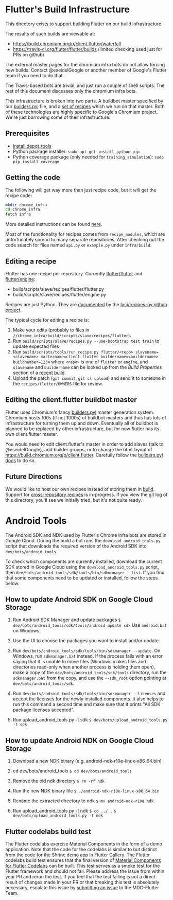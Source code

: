 # Flutter's Build Infrastructure

This directory exists to support building Flutter on our build infrastructure.

The results of such builds are viewable at:
* https://build.chromium.org/p/client.flutter/waterfall
* https://travis-ci.org/flutter/flutter/builds (limited checking used just for PRs on github)

The external master pages for the chromium infra bots do not allow
forcing new builds. Contact @eseidelGoogle or another member of
Google's Flutter team if you need to do that.

The Travis-based bots are trivial, and just run a couple of shell
scripts. The rest of this document discusses only the chromium infra
bots.

This infrastructure is broken into two parts. A buildbot master specified by our
[builders.pyl](https://chromium.googlesource.com/chromium/tools/build.git/+/master/masters/master.client.flutter/builders.pyl)
file, and a [set of
recipes](https://chromium.googlesource.com/chromium/tools/build.git/+/master/scripts/slave/recipes/flutter)
which we run on that master.  Both of these technologies are highly specific to
Google's Chromium project. We're just borrowing some of their infrastructure.

## Prerequisites

- [install depot_tools](http://www.chromium.org/developers/how-tos/install-depot-tools)
- Python package installer: `sudo apt-get install python-pip`
- Python coverage package (only needed for `training_simulation`): `sudo pip install coverage`

## Getting the code

The following will get way more than just recipe code, but it _will_ get the recipe code:

```bash
mkdir chrome_infra
cd chrome_infra
fetch infra
```

More detailed instructions can be found [here](https://chromium.googlesource.com/infra/infra/+/master/doc/source.md).

Most of the functionality for recipes comes from `recipe_modules`, which are
unfortunately spread to many separate repositories.  After checking out the code
search for files named `api.py` or `example.py` under `infra/build`.

## Editing a recipe

Flutter has one recipe per repository. Currently
[flutter/flutter](https://chromium.googlesource.com/chromium/tools/build.git/+/master/scripts/slave/recipes/flutter/flutter.py)
and
[flutter/engine](https://chromium.googlesource.com/chromium/tools/build.git/+/master/scripts/slave/recipes/flutter/engine.py):

- build/scripts/slave/recipes/flutter/flutter.py
- build/scripts/slave/recipes/flutter/engine.py

Recipes are just Python.  They are
[documented](https://github.com/luci/recipes-py/blob/master/doc/user_guide.md)
by the [luci/recipes-py github project](https://github.com/luci/recipes-py).

The typical cycle for editing a recipe is:

1. Make your edits (probably to files in
   `//chrome_infra/build/scripts/slave/recipes/flutter`).
2. Run `build/scripts/slave/recipes.py --use-bootstrap test train` to
   update expected files
3. Run `build/scripts/tools/run_recipe.py flutter/<repo> slavename=<slavename>
   mastername=client.flutter buildername=<buildername> buildnumber=1234` where `<repo>` is one
   of `flutter` or `engine`, and `slavename` and `buildername` can be looked up
   from the *Build Properties* section of a [recent
   build](https://build.chromium.org/p/client.flutter/one_line_per_build).
4. Upload the patch (`git commit`, `git cl upload`) and send it to someone in
   the `recipes/flutter/OWNERS` file for review.

## Editing the client.flutter buildbot master

Flutter uses Chromium's fancy
[builders.pyl](https://chromium.googlesource.com/infra/infra/+/master/doc/users/services/buildbot/builders.pyl.md)
master generation system.  Chromium hosts 100s (if not 1000s) of buildbot
masters and thus has lots of infrastructure for turning them up and down.
Eventually all of buildbot is planned to be replaced by other infrastructure,
but for now flutter has its own client.flutter master.

You would need to edit client.flutter's master in order to add slaves (talk to
@eseidelGoogle), add builder groups, or to change the html layout of
https://build.chromium.org/p/client.flutter.  Carefully follow the [builders.pyl
docs](https://chromium.googlesource.com/infra/infra/+/master/doc/users/services/buildbot/builders.pyl.md)
to do so.

## Future Directions

We would like to host our own recipes instead of storing them in
[build](https://chromium.googlesource.com/chromium/tools/build.git/+/master/scripts/slave/recipes/flutter).
Support for [cross-repository
recipes](https://github.com/luci/recipes-py/blob/master/doc/cross_repo.md) is
in-progress.  If you view the git log of this directory, you'll see we initially
tried, but it's not quite ready.

# Android Tools

The Android SDK and NDK used by Flutter's Chrome infra bots are stored in Google Cloud. During the build a bot runs the
`download_android_tools.py` script that downloads the required version of the Android SDK into `dev/bots/android_tools`.

To check which components are currently installed, download the current SDK stored in Google Cloud using the
`download_android_tools.py` script, then `dev/bots/android_tools/sdk/tools/bin/sdkmanager --list`. If you find that some
components need to be updated or installed, follow the steps below:

## How to update Android SDK on Google Cloud Storage

1. Run Android SDK Manager and update packages
   `$ dev/bots/android_tools/sdk/tools/android update sdk`
   Use `android.bat` on Windows.

2. Use the UI to choose the packages you want to install and/or update.

3. Run `dev/bots/android_tools/sdk/tools/bin/sdkmanager --update`. On Windows, run `sdkmanager.bat` instead. If the
   process fails with an error saying that it is unable to move files (Windows makes files and directories read-only
   when another process is holding them open), make a copy of the `dev/bots/android_tools/sdk/tools` directory, run
   the `sdkmanager.bat` from the copy, and use the `--sdk_root` option pointing at `dev/bots/android_tools/sdk`.

4. Run `dev/bots/android_tools/sdk/tools/bin/sdkmanager --licenses` and accept the licenses for the newly installed
   components. It also helps to run this command a second time and make sure that it prints "All SDK package licenses
   accepted".

5. Run upload_android_tools.py -t sdk
   `$ dev/bots/upload_android_tools.py -t sdk`

## How to update Android NDK on Google Cloud Storage

1. Download a new NDK binary (e.g. android-ndk-r10e-linux-x86_64.bin)
2. cd dev/bots/android_tools
   `$ cd dev/bots/android_tools`

3. Remove the old ndk directory
   `$ rm -rf ndk`

4. Run the new NDK binary file
   `$ ./android-ndk-r10e-linux-x86_64.bin`

5. Rename the extracted directory to ndk
   `$ mv android-ndk-r10e ndk`

6. Run upload_android_tools.py -t ndk
   `$ cd ../..`
   `$ dev/bots/upload_android_tools.py -t ndk`

## Flutter codelabs build test

The Flutter codelabs exercise Material Components in the form of a demo application. Note that the 
code for the codelabs is similar to but distinct from the code for the Shrine demo app in Flutter Gallery.
The Flutter codelabs build test ensures that the final version of
[Material Components for Flutter Codelabs](https://github.com/material-components/material-components-flutter-codelabs)
can be built. This test serves as a smoke test for the Flutter framework and should not fail. Please
address the issue from within your PR and rerun the test. If you feel that the test failing is not a
direct result of changes made in your PR or that breaking this test is absolutely necessary, escalate this issue by
[submitting an issue](https://github.com/material-components/material-components-flutter-codelabs/issues/new?title=%5BURGENT%5D%20Flutter%20Framework%20breaking%20PR)
to the MDC-Flutter Team.



